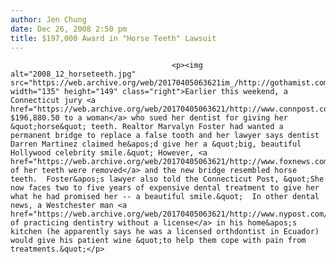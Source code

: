 ```yaml
---
author: Jen Chung
date: Dec 26, 2008 2:50 pm
title: $197,000 Award in "Horse Teeth" Lawsuit
---
```


	
										<p><img alt="2008_12_horseteeth.jpg" src="https://web.archive.org/web/20170405063621im_/http://gothamist.com/attachments/jen/2008_12_horseteeth.jpg" width="135" height="149" class="right">Earlier this weekend, a Connecticut jury <a href="https://web.archive.org/web/20170405063621/http://www.connpost.com/ci_11308922">awarded $196,880.50 to a woman</a> who sued her dentist for giving her &quot;horse&quot; teeth. Realtor Marvalyn Foster had wanted a permanent bridge to replace a false tooth and her lawyer says dentist Darren Martinez claimed he&apos;d give her a &quot;big, beautiful Hollywood celebrity smile.&quot; However, <a href="https://web.archive.org/web/20170405063621/http://www.foxnews.com/story/0,2933,473081,00.html">three of her teeth were removed</a> and the new bridge resembled horse teeth.  Foster&apos;s lawyer also told the Connecticut Post, &quot;She now faces two to five years of expensive dental treatment to give her what he had promised her -- a beautiful smile.&quot;  In other dental news, a Westchester man <a href="https://web.archive.org/web/20170405063621/http://www.nypost.com/seven/12262008/news/regionalnews/dentist_busted_as_un_tooth_ful_145994.htm">accused of practicing dentistry without a license</a> in his home&apos;s kitchen (he apparently says he was a licensed orthdontist in Ecuador) would give his patient wine &quot;to help them cope with pain from treatments.&quot;</p>					
										
									
				